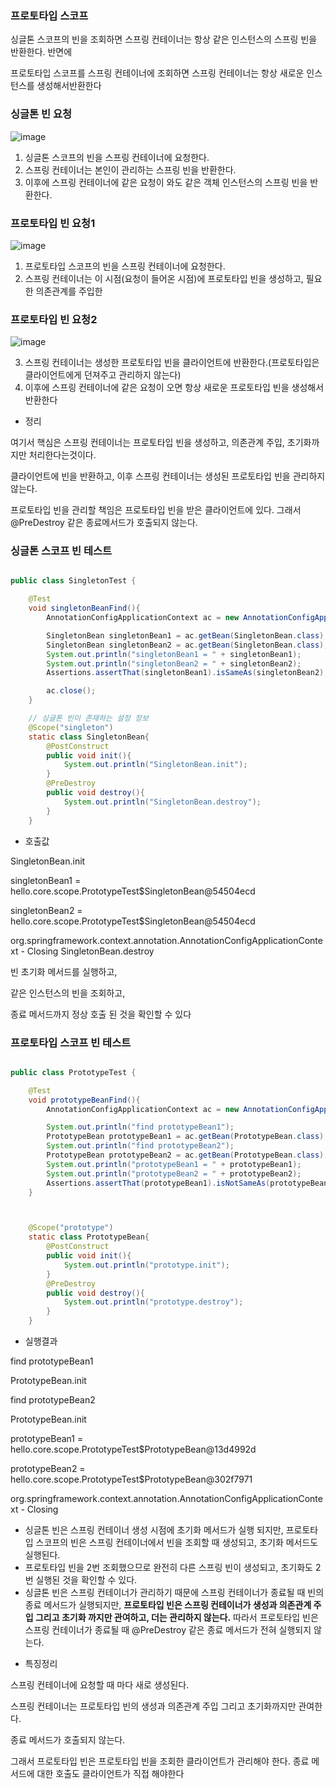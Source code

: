 ### 프로토타입 스코프

싱글톤 스코프의 빈을 조회하면 스프링 컨테이너는 항상 같은 인스턴스의 스프링 빈을 반환한다. 반면에

프로토타입 스코프를 스프링 컨테이너에 조회하면 스프링 컨테이너는 항상 새로운 인스턴스를 생성해서반환한다

### 싱글톤 빈 요청

![image](https://user-images.githubusercontent.com/78454649/150347555-a8c60d87-d400-418c-92cc-7cfe29eb7226.png)

1. 싱글톤 스코프의 빈을 스프링 컨테이너에 요청한다.
2. 스프링 컨테이너는 본인이 관리하는 스프링 빈을 반환한다.
3. 이후에 스프링 컨테이너에 같은 요청이 와도 같은 객체 인스턴스의 스프링 빈을 반환한다.

### 프로토타입 빈 요청1

![image](https://user-images.githubusercontent.com/78454649/150347651-c68d9179-98b1-4c11-aa13-9ae494f417cb.png)

1. 프로토타입 스코프의 빈을 스프링 컨테이너에 요청한다.
2. 스프링 컨테이너는 이 시점(요청이 들어온 시점)에 프로토타입 빈을 생성하고, 필요한 의존관계를 주입한

### 프로토타입 빈 요청2

![image](https://user-images.githubusercontent.com/78454649/150347743-b9cc2848-067e-4652-8d90-6f1b98be35f8.png)

3. 스프링 컨테이너는 생성한 프로토타입 빈을 클라이언트에 반환한다.(프로토타입은 클라이언트에게 던져주고 관리하지 않는다)
4. 이후에 스프링 컨테이너에 같은 요청이 오면 항상 새로운 프로토타입 빈을 생성해서 반환한다

- 정리

여기서 핵심은 스프링 컨테이너는 프로토타입 빈을 생성하고, 의존관계 주입, 초기화까지만 처리한다는것이다. 

클라이언트에 빈을 반환하고, 이후 스프링 컨테이너는 생성된 프로토타입 빈을 관리하지 않는다. 

프로토타입 빈을 관리할 책임은 프로토타입 빈을 받은 클라이언트에 있다. 그래서 @PreDestroy 같은 종료메서드가 호출되지 않는다.

### 싱글톤 스코프 빈 테스트

```java

public class SingletonTest {

    @Test
    void singletonBeanFind(){
        AnnotationConfigApplicationContext ac = new AnnotationConfigApplicationContext(SingletonBean.class);

        SingletonBean singletonBean1 = ac.getBean(SingletonBean.class);
        SingletonBean singletonBean2 = ac.getBean(SingletonBean.class);
        System.out.println("singletonBean1 = " + singletonBean1);
        System.out.println("singletonBean2 = " + singletonBean2);
        Assertions.assertThat(singletonBean1).isSameAs(singletonBean2);

        ac.close();
    }

    // 싱글톤 빈이 존재하는 설정 정보
    @Scope("singleton")
    static class SingletonBean{
        @PostConstruct
        public void init(){
            System.out.println("SingletonBean.init");
        }
        @PreDestroy
        public void destroy(){
            System.out.println("SingletonBean.destroy");
        }
    }

```

- 호출값

SingletonBean.init

singletonBean1 = hello.core.scope.PrototypeTest$SingletonBean@54504ecd

singletonBean2 = hello.core.scope.PrototypeTest$SingletonBean@54504ecd

org.springframework.context.annotation.AnnotationConfigApplicationContext - Closing SingletonBean.destroy

빈 초기화 메서드를 실행하고,

같은 인스턴스의 빈을 조회하고,

종료 메서드까지 정상 호출 된 것을 확인할 수 있다

### 프로토타입 스코프 빈 테스트

```java

public class PrototypeTest {

    @Test
    void prototypeBeanFind(){
        AnnotationConfigApplicationContext ac = new AnnotationConfigApplicationContext(PrototypeBean.class);

        System.out.println("find prototypeBean1");
        PrototypeBean prototypeBean1 = ac.getBean(PrototypeBean.class);
        System.out.println("find prototypeBean2");
        PrototypeBean prototypeBean2 = ac.getBean(PrototypeBean.class);
        System.out.println("prototypeBean1 = " + prototypeBean1);
        System.out.println("prototypeBean2 = " + prototypeBean2);
        Assertions.assertThat(prototypeBean1).isNotSameAs(prototypeBean2);
    }



    @Scope("prototype")
    static class PrototypeBean{
        @PostConstruct
        public void init(){
            System.out.println("prototype.init");
        }
        @PreDestroy
        public void destroy(){
            System.out.println("prototype.destroy");
        }
    }

```

- 실행결과

find prototypeBean1

PrototypeBean.init

find prototypeBean2

PrototypeBean.init

prototypeBean1 = hello.core.scope.PrototypeTest$PrototypeBean@13d4992d

prototypeBean2 = hello.core.scope.PrototypeTest$PrototypeBean@302f7971

org.springframework.context.annotation.AnnotationConfigApplicationContext - Closing

* 싱글톤 빈은 스프링 컨테이너 생성 시점에 초기화 메서드가 실행 되지만, 프로토타입 스코프의 빈은 스프링
컨테이너에서 빈을 조회할 때 생성되고, 초기화 메서드도 실행된다.
* 프로토타입 빈을 2번 조회했으므로 완전히 다른 스프링 빈이 생성되고, 초기화도 2번 실행된 것을 확인할
수 있다.
* 싱글톤 빈은 스프링 컨테이너가 관리하기 때문에 스프링 컨테이너가 종료될 때 빈의 종료 메서드가
실행되지만, **프로토타입 빈은 스프링 컨테이너가 생성과 의존관계 주입 그리고 초기화 까지만 관여하고, 
더는 관리하지 않는다.** 따라서 프로토타입 빈은 스프링 컨테이너가 종료될 때 @PreDestroy 같은 종료
메서드가 전혀 실행되지 않는다.

- 특징정리

스프링 컨테이너에 요청할 때 마다 새로 생성된다.

스프링 컨테이너는 프로토타입 빈의 생성과 의존관계 주입 그리고 초기화까지만 관여한다.

종료 메서드가 호출되지 않는다.

그래서 프로토타입 빈은 프로토타입 빈을 조회한 클라이언트가 관리해야 한다. 종료 메서드에 대한 호출도 클라이언트가 직접 해야한다

